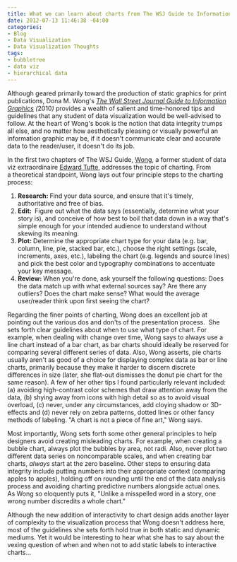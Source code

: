 ```yaml
---
title: What we can learn about charts from The WSJ Guide to Information Graphics
date: 2012-07-13 11:46:38 -04:00
categories:
- Blog
- Data Visualization
- Data Visualization Thoughts
tags:
- bubbletree
- data viz
- hierarchical data
---
```


<p>Although geared primarily toward the production of static graphics for print publications, Dona M. Wong's <em><a href="http://www.amazon.com/Street-Journal-Guide-Information-Graphics/dp/0393072959">The Wall Street Journal Guide to Information Graphics</a> (</em>2010<em>) </em>provides a wealth of salient and time-honored tips and guidelines that any student of data visualization would be well-advised to follow.<!--more--> At the heart of Wong's book is the notion that data integrity trumps all else, and no matter how aesthetically pleasing or visually powerful an information graphic may be, if it doesn't communicate clear and accurate data to the reader/user, it doesn't do its job.</p>
<p>In the first two chapters of The WSJ Guide, <a href="http://donawong.com">Wong</a>, a former student of data viz extraordinaire <a href="http://edwardtufte.com">Edward Tufte</a>, addresses the topic of charting. From a theoretical standpoint, Wong lays out four principle steps to the charting process:</p>
<ol>
<li><strong>Research: </strong>Find your data source, and ensure that it's timely, authoritative and free of bias.</li>
<li><strong>Edit: </strong> Figure out what the data says (essentially, determine what your story is), and conceive of how best to boil that data down in a way that's simple enough for your intended audience to understand without skewing its meaning.</li>
<li><strong>Plot: </strong>Determine the appropriate chart type for your data (e.g. bar, column, line, pie, stacked bar, etc.), choose the right settings (scale, increments, axes, etc.), labeling the chart (e.g. legends and source lines) and pick the best color and typography combinations to accentuate your key message.</li>
<li><strong>Review: </strong>When you're done, ask yourself the following questions: Does the data match up with what external sources say? Are there any outliers? Does the chart make sense? What would the average user/reader think upon first seeing the chart?</li>
</ol>
<p>Regarding the finer points of charting, Wong does an excellent job at pointing out the various dos and don'ts of the presentation process.  She sets forth clear guidelines about when to use what type of chart. For example, when dealing with change over time, Wong says to always use a line chart instead of a bar chart, as bar charts should ideally be reserved for comparing several different series of data. Also, Wong asserts, pie charts usually aren't as good of a choice for displaying complex data as bar or line charts, primarily because they make it harder to discern discrete differences in size (later, she flat-out dismisses the donut pie chart for the same reason). A few of her other tips I found particularly relevant included: (a) avoiding high-contrast color schemes that draw attention away from the data, (b) shying away from icons with high detail so as to avoid visual overload, (c) never, under any circumstances, add cloying shadow or 3D-effects and (d) never rely on zebra patterns, dotted lines or other fancy methods of labeling. "A chart is not a piece of fine art," Wong says.</p>
<p>Most importantly, Wong sets forth some other general principles to help designers avoid creating misleading charts. For example, when creating a bubble chart, always plot the bubbles by area, not radi. Also, never plot two different data series on noncomparable scales, and when creating bar charts, <em>always</em> start at the zero baseline. Other steps to ensuring data integrity include putting numbers into their appropriate context (comparing apples to apples), holding off on rounding until the end of the data analysis process and avoiding charting predictive numbers alongside actual ones. As Wong so eloquently puts it, "Unlike a misspelled word in a story, one wrong number discredits a whole chart."</p>
<p>Although the new addition of interactivity to chart design adds another layer of complexity to the visualization process that Wong doesn't address here, most of the guidelines she sets forth hold true in both static and dynamic mediums. Yet it would be interesting to hear what she has to say about the vexing question of when and when not to add static labels to interactive charts...</p>
